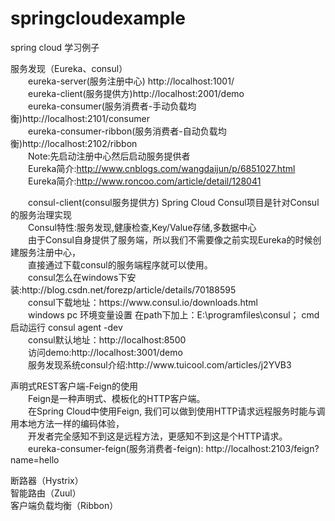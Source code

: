 # springcloudexample
spring cloud 学习例子<br>

服务发现（Eureka、consul）<br>
&emsp;&emsp;eureka-server(服务注册中心) http://localhost:1001/ <br>
&emsp;&emsp;eureka-client(服务提供方)http://localhost:2001/demo <br>
&emsp;&emsp;eureka-consumer(服务消费者-手动负载均衡)http://localhost:2101/consumer <br>
&emsp;&emsp;eureka-consumer-ribbon(服务消费者-自动负载均衡)http://localhost:2102/ribbon <br>
&emsp;&emsp;Note:先启动注册中心然后启动服务提供者<br>
&emsp;&emsp;Eureka简介:http://www.cnblogs.com/wangdaijun/p/6851027.html<br>
&emsp;&emsp;Eureka简介:http://www.roncoo.com/article/detail/128041<br>
<p>
&emsp;&emsp;consul-client(consul服务提供方)
Spring Cloud Consul项目是针对Consul的服务治理实现<br>
&emsp;&emsp;Consul特性:服务发现,健康检查,Key/Value存储,多数据中心<br>
&emsp;&emsp;由于Consul自身提供了服务端，所以我们不需要像之前实现Eureka的时候创建服务注册中心，<br>
&emsp;&emsp;直接通过下载consul的服务端程序就可以使用。<br>
&emsp;&emsp;consul怎么在windows下安装:http://blog.csdn.net/forezp/article/details/70188595<br>
&emsp;&emsp;consul下载地址：https://www.consul.io/downloads.html<br>
&emsp;&emsp;windows pc 环境变量设置 在path下加上：E:\programfiles\consul； cmd启动运行 consul agent -dev<br>
&emsp;&emsp;consul默认地址：http://localhost:8500<br>
&emsp;&emsp;访问demo:http://localhost:3001/demo<br>
&emsp;&emsp;服务发现系统consul介绍:http://www.tuicool.com/articles/j2YVB3<br>
<p>
声明式REST客户端-Feign的使用<br>
&emsp;&emsp;Feign是一种声明式、模板化的HTTP客户端。<br>
&emsp;&emsp;在Spring Cloud中使用Feign, 我们可以做到使用HTTP请求远程服务时能与调用本地方法一样的编码体验，<br>
&emsp;&emsp;开发者完全感知不到这是远程方法，更感知不到这是个HTTP请求。<br>
&emsp;&emsp;eureka-consumer-feign(服务消费者-feign): http://localhost:2103/feign?name=hello <br>
<p>
断路器（Hystrix）<br>
智能路由（Zuul）<br>
客户端负载均衡（Ribbon）<br>

